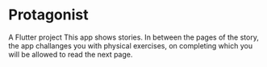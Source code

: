 # Protagonist
A Flutter project
This app shows stories.
In between the pages of the story,
the app challanges you with
physical exercises,
on completing which you will 
be allowed to read the next page.
